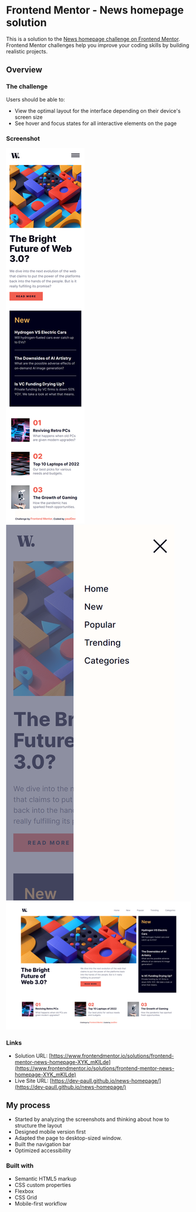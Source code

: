 # Frontend Mentor - News homepage solution

This is a solution to the [News homepage challenge on Frontend Mentor](https://www.frontendmentor.io/challenges/news-homepage-H6SWTa1MFl). Frontend Mentor challenges help you improve your coding skills by building realistic projects. 

## Overview

### The challenge

Users should be able to:

- View the optimal layout for the interface depending on their device's screen size
- See hover and focus states for all interactive elements on the page

### Screenshot

![](./screenshot_mobile.png)
![](./screenshot_mobile_nav.png)
![](./screenshot_desktop.png)

### Links

- Solution URL: [https://www.frontendmentor.io/solutions/frontend-mentor-news-homepage-XYK_mKILde](https://www.frontendmentor.io/solutions/frontend-mentor-news-homepage-XYK_mKILde)
- Live Site URL: [https://dev-paull.github.io/news-homepage/](https://dev-paull.github.io/news-homepage/)

## My process

- Started by analyzing the screenshots and thinking about how to structure the layout
- Designed mobile version first
- Adapted the page to desktop-sized window. 
- Built the navigation bar
- Optimized accessibility

### Built with

- Semantic HTML5 markup
- CSS custom properties
- Flexbox
- CSS Grid
- Mobile-first workflow